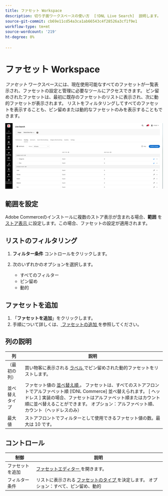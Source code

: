 ```yaml
---
title: ファセット Workspace
description: 切り子面ワークスペースの使い方  [!DNL Live Search]  説明します。
source-git-commit: cb69e11cd54a3ca1ab66543c4f28526a3cf1f9e1
workflow-type: tm+mt
source-wordcount: '219'
ht-degree: 0%

---
```


# ファセット Workspace

*ファセット* ワークスペースには、現在使用可能なすべてのファセットが一覧表示され、ファセットの設定と管理に必要なツールにアクセスできます。 ピン留めされたファセットは、最初に既存のファセットのリストに表示され、次に動的ファセットが表示されます。 リストをフィルタリングしてすべてのファセットを表示することも、ピン留めまたは動的なファセットのみを表示することもできます。

![ 切り子面ワークスペース ](assets/faceting-workspace.png)

## 範囲を設定

Adobe Commerceのインストールに複数のストア表示が含まれる場合、**範囲** を [ ストア表示 ](https://experienceleague.adobe.com/docs/commerce-admin/start/setup/websites-stores-views.html?lang=ja#scope-settings) に設定します。この場合、ファセットの設定が適用されます。

## リストのフィルタリング

1. **フィルター条件** コントロールをクリックします。
1. 次のいずれかのオプションを選択します。

   * すべてのフィルター
   * ピン留め
   * 動的

## ファセットを追加

1. 「**ファセットを追加**」をクリックします。
1. 手順について詳しくは、[ ファセットの追加 ](facets-add.md) を参照してください。

## 列の説明

| 列 | 説明 |
|--- |--- |
| （最初の列） | 買い物客に表示される [ ラベル ](facets-type.md) でピン留めされた動的ファセットをリストします。 |
| 並べ替えタイプ | ファセット値の [ 並べ替え順 ](facets-type.md)。 ファセットは、すべてのストアフロントでアルファベット順 [!DNL Commerce] 並べ替えられます。 [ ヘッドレス ] 実装の場合、ファセットはアルファベット順またはカウント順に並べ替えることができます。 オプション：アルファベット順、カウント（ヘッドレスのみ） |
| 最大値 | ストアフロントでフィルターとして使用できるファセット値の数。最大は 10 です。 |

## コントロール

| 制御 | 説明 |
|--- |--- |
| ファセットを追加 | [ ファセットエディター ](facets-add.md) を開きます。 |
| フィルター条件 | リストに表示される [ ファセットのタイプ ](facets-type.md) を決定します。 オプション：すべて、ピン留め、動的 |
